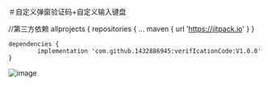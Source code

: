 ＃自定义弹窗验证码+自定义输入键盘

//第三方依赖
allprojects {
		repositories {
			...
			maven { url 'https://jitpack.io' }
		}
	
  	dependencies {
	        implementation 'com.github.1432886945:verifIcationCode:V1.0.0'
	}
![image](https://github.com/1432886945/verifIcationCode/blob/master/1530770475298.gif)
